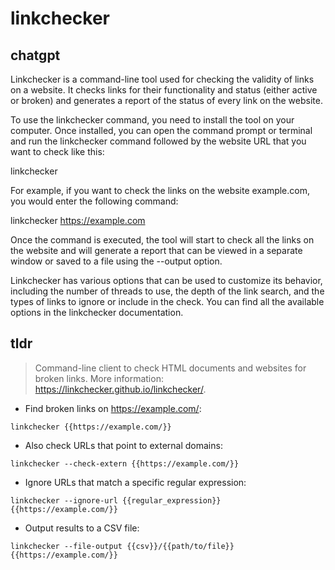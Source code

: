 # linkchecker 
## chatgpt 
Linkchecker is a command-line tool used for checking the validity of links on a website. It checks links for their functionality and status (either active or broken) and generates a report of the status of every link on the website.

To use the linkchecker command, you need to install the tool on your computer. Once installed, you can open the command prompt or terminal and run the linkchecker command followed by the website URL that you want to check like this:

linkchecker <websiteURL>

For example, if you want to check the links on the website example.com, you would enter the following command:

linkchecker https://example.com

Once the command is executed, the tool will start to check all the links on the website and will generate a report that can be viewed in a separate window or saved to a file using the --output option.

Linkchecker has various options that can be used to customize its behavior, including the number of threads to use, the depth of the link search, and the types of links to ignore or include in the check. You can find all the available options in the linkchecker documentation. 

## tldr 
 
> Command-line client to check HTML documents and websites for broken links.
> More information: <https://linkchecker.github.io/linkchecker/>.

- Find broken links on https://example.com/:

`linkchecker {{https://example.com/}}`

- Also check URLs that point to external domains:

`linkchecker --check-extern {{https://example.com/}}`

- Ignore URLs that match a specific regular expression:

`linkchecker --ignore-url {{regular_expression}} {{https://example.com/}}`

- Output results to a CSV file:

`linkchecker --file-output {{csv}}/{{path/to/file}} {{https://example.com/}}`
